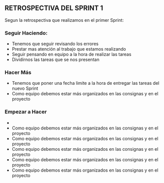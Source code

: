 <h2>RETROSPECTIVA DEL SPRINT 1</h2>

<p>Segun la retrospectiva que realizamos en el primer Sprint:</p>

<h3>Seguir Haciendo:</h3>
<ul>
    <li>Tenemos que seguir revisando los errores</li>
    <li>Prestar mas atención al trabajo que estamos realizando</li>
    <li>Seguir pensando en equipo a la hora de realizar las tareas</li>
    <li>Dividirnos las tareas que se nos presentan</li>
</ul>

<h3>Hacer Más</h3>
<ul>
    <li>Tenemos que poner una fecha limite a la hora de entregar las tareas del nuevo Sprint</li>
    <li>Como equipo debemos estar más organizados en las consignas y en el proyecto</li>
</ul>

<h3>Empezar a Hacer</h3>
<ul>
    <li></li>
    <li>Como equipo debemos estar más organizados en las consignas y en el proyecto</li>
    <li>Como equipo debemos estar más organizados en las consignas y en el proyecto</li>
    <li>Como equipo debemos estar más organizados en las consignas y en el proyecto</li>
    <li>Como equipo debemos estar más organizados en las consignas y en el proyecto</li>
    <li>Como equipo debemos estar más organizados en las consignas y en el proyecto</li>
</ul>


